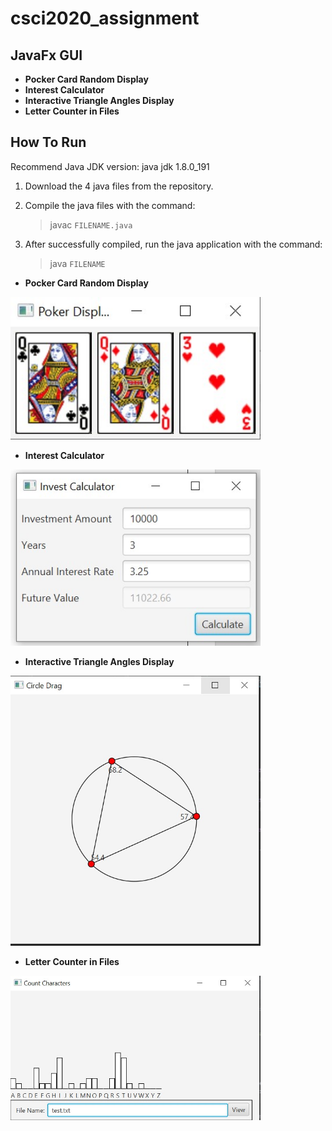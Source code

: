 # csci2020_assignment
## JavaFx GUI ##
- **Pocker Card Random Display**
- **Interest Calculator**
- **Interactive Triangle Angles Display**
- **Letter Counter in Files**


## How To Run ##
Recommend Java JDK version: java jdk 1.8.0_191

1. Download the 4 java files from the repository.

2. Compile the java files with the command:
   > javac `FILENAME.java`

3. After successfully compiled, run the java application with the command:
   > java `FILENAME`

- **Pocker Card Random Display**
<img src="https://github.com/meifish/csci2020_assignment/blob/master/demo/poker.jpg" width="400">

- **Interest Calculator**
<img src="https://github.com/meifish/csci2020_assignment/blob/master/demo/Interest_Calculator.jpg" width="400">

- **Interactive Triangle Angles Display**
<img src="https://github.com/meifish/csci2020_assignment/blob/master/demo/Triangle_angle_interaction.jpg" width="400">

- **Letter Counter in Files**
<img src="https://github.com/meifish/csci2020_assignment/blob/master/demo/letter_count_in_file.jpg" width="400">

